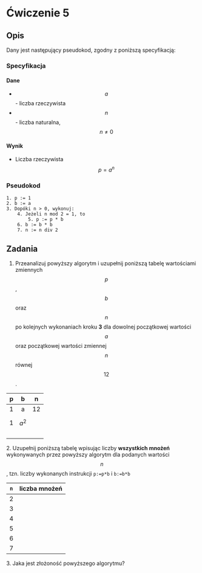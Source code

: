 # Ćwiczenie 5

## Opis

Dany jest następujący pseudokod, zgodny z poniższą specyfikacją:

### Specyfikacja

#### Dane

* $$a$$ - liczba rzeczywista
* $$n$$ - liczba naturalna, $$n \neq 0$$ 

#### Wynik

* Liczba rzeczywista $$p=a^n$$ 

### Pseudokod

```
1. p := 1
2. b := a
3. Dopóki n > 0, wykonuj:
    4. Jeżeli n mod 2 = 1, to
        5. p := p * b
    6. b := b * b
    7. n := n div 2
```

## Zadania

1. Przeanalizuj powyższy algorytm i uzupełnij poniższą tabelę wartościami zmiennych $$p$$ , $$b$$ oraz $$n$$ po kolejnych wykonaniach kroku **3** dla dowolnej początkowej wartości $$a$$ oraz początkowej wartości zmiennej $$n$$ równej $$12$$ .

|  p  |     b    |  n  |
| :-: | :------: | :-: |
|  1  |     a    |  12 |
|  1  | $$a^2$$  |     |
|     |          |     |
|     |          |     |
|     |          |     |

2\. Uzupełnij poniższą tabelę wpisując liczby **wszystkich mnożeń** wykonywanych przez powyższy algorytm dla podanych wartości $$n$$ , tzn. liczby wykonanych instrukcji `p:=p*b` i `b:=b*b`

| `n` | liczba mnożeń |
| :-: | :-----------: |
|  2  |               |
|  3  |               |
|  4  |               |
|  5  |               |
|  6  |               |
|  7  |               |

3\. Jaka jest złożoność powyższego algorytmu?
